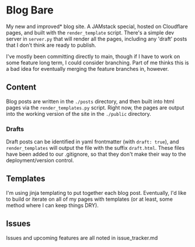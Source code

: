 # Blog Bare

My new and improved* blog site. A JAMstack special, hosted on Cloudflare pages, and built with the `render_template` script. There's a simple dev server in `server.py` that will render all the pages, including any 'draft' posts that I don't think are ready to publish.

I've mostly been committing directly to main, though if I have to work on some feature long term, I could consider branching. Part of me thinks this is a bad idea for eventually merging the feature branches in, however.

## Content

Blog posts are written in the `./posts` directory, and then built into html pages via the `render_templates.py` script. Right now, the pages are output into the working version of the site in the `./public` directory.

### Drafts

Draft posts can be identified in yaml frontmatter (with `draft: true`), and `render_templates` will output the file with the suffix `draft.html`. These files have been added to our .gitignore, so that they don't make their way to the deployment/version control.

## Templates

I'm using jinja templating to put together each blog post. Eventually, I'd like to build or iterate on all of my pages with templates (or at least, some method where I can keep things DRY).

## Issues

Issues and upcoming features are all noted in issue_tracker.md